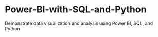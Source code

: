 # Power-BI-with-SQL-and-Python
Demonstrate data visualization and analysis using Power BI, SQL, and Python
